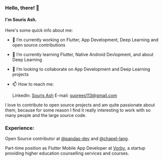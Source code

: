 ### Hello, there! 👋
#### I'm Souris Ash.

Here's some quick info about me:

- 🔭 I’m currently working on Flutter, App Development, Deep Learning and open source contributions
- 🌱 I’m currently learning Flutter, Native Android Devlopment, and about Deep Learning
- 👯 I’m looking to collaborate on App Development and Deep Learning projects
- 📫 How to reach me: 
      
  LinkedIn: [Souris Ash](https://www.linkedin.com/in/souris-ash-32045719a/)
  E-mail: [suorees113@gmail.com](mailto://suorees113@gmail.com)

I love to contribute to open source projects and am quite passionate about them, because for some reason I find it really interesting to work with so many people and the large source code.

### Experience:

Open Source contributor at [@pandas-dev](https://github.com/pandas-dev/pandas) and [@chapel-lang](https://github.com/chapel-lang).

Part-time position as Flutter Mobile App Developer at [Vorby](https://www.linkedin.com/company/vorby), a startup providing higher education counselling services and courses.
